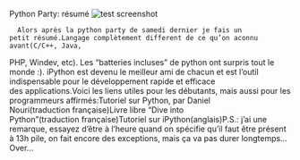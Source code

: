 
 Python Party: résumé
![test screenshot](image "")
    
      Alors après la python party de samedi dernier je fais un petit résumé.Langage complètement different de ce qu’on aconnu avant(C/C++, Java,
PHP, Windev, etc). Les “batteries incluses” de python ont surpris tout
le monde :). iPython est devenu le meilleur ami de chacun et est
l’outil indispensable pour le développement rapide et efficace des applications.Voici les liens utiles pour les débutants, mais aussi pour les programmeurs affirmés:Tutoriel sur Python, par Daniel Nouri(traduction française)Livre libre “Dive into Python”(traduction française)Tutoriel sur iPython(anglais)P.S.: j’ai une remarque, essayez d’être à l’heure quand on spécifie
qu’il faut être présent à 13h pile, on fait encore des exceptions, mais
ça va pas durer longtemps…Over…
    
    
    



    



    



    



    



    



 
    
     